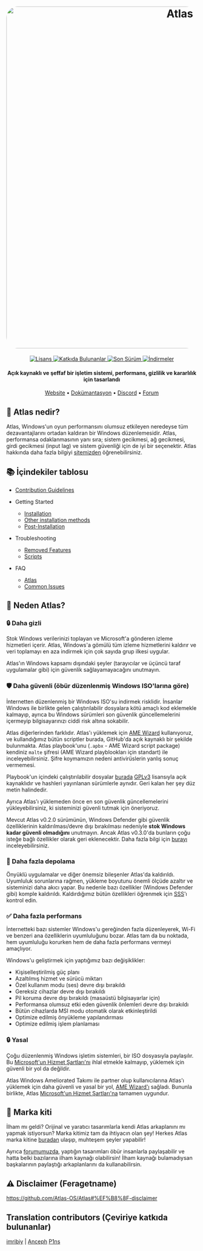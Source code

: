 <h1 align="center">
  <a href="http://atlasos.net"><img src="https://gcore.jsdelivr.net/gh/Atlas-OS/Atlas@main/img/banner.png" alt="Atlas" width="900" style="border-radius: 30px"></a>
</h1>
  <p align="center">
    <a href="https://github.com/Atlas-OS/Atlas/blob/main/LICENSE">
      <img alt="Lisans" src="https://img.shields.io/github/license/atlas-os/atlas?style=for-the-badge&logo=github&color=1A91FF"/>
    </a>
    <a href="https://github.com/Atlas-OS/Atlas/graphs/contributors">
      <img alt="Katkıda Bulunanlar" src="https://img.shields.io/github/contributors/atlas-os/atlas?style=for-the-badge&color=1A91FF" />
    </a>
    <a href="https://github.com/Atlas-OS/Atlas/releases/latest">
      <img alt="Son Sürüm" src="https://img.shields.io/github/release/atlas-os/atlas?style=for-the-badge&color=1A91FF" />
    </a>
    <a href="https://github.com/Atlas-OS/Atlas/releases">
      <img alt="İndirmeler" src="https://img.shields.io/github/downloads/Atlas-OS/Atlas/total?style=for-the-badge&logo=github&color=1A91FF" />
    </a>
  </p>
<h4 align="center">Açık kaynaklı ve şeffaf bir işletim sistemi, performans, gizlilik ve kararlılık için tasarlandı</h4>

<p align="center">
  <a href="https://atlasos.net">Website</a>
  •
  <a href="https://docs.atlasos.net">Dokümantasyon</a>
  •
  <a href="https://discord.atlasos.net" target="_blank">Discord</a>
  •
  <a href="https://forum.atlasos.net">Forum</a>
</p>

## 🤔 **Atlas nedir?**

Atlas, Windows'un oyun performansını olumsuz etkileyen neredeyse tüm dezavantajlarını ortadan kaldıran bir Windows düzenlemesidir. Atlas, performansa odaklanmasının yanı sıra; sistem gecikmesi, ağ gecikmesi, girdi gecikmesi (input lag) ve sistem güvenliği için de iyi bir seçenektir. Atlas hakkında daha fazla bilgiyi [sitemizden](https://atlasos.net) öğrenebilirsiniz.

## 📚 **İçindekiler tablosu**

- [Contribution Guidelines](https://docs.atlasos.net/contributions)

- Getting Started
  - [Installation](https://docs.atlasos.net/getting-started/installation)
  - [Other installation methods](https://docs.atlasos.net/getting-started/other-installation-methods/no-usb)
  - [Post-Installation](https://docs.atlasos.net/getting-started/post-installation/drivers)

- Troubleshooting
  - [Removed Features](https://docs.atlasos.net/troubleshooting/removed-features)
  - [Scripts](https://docs.atlasos.net/troubleshooting/scripts)

- FAQ
  - [Atlas](https://atlasos.net/faq)
  - [Common Issues](https://docs.atlasos.net/troubleshooting/common-issues/hyper-v/)

## 👀 **Neden Atlas?**

### 🔒 Daha gizli
Stok Windows verilerinizi toplayan ve Microsoft'a gönderen izleme hizmetleri içerir. Atlas, Windows'a gömülü tüm izleme hizmetlerini kaldırır ve veri toplamayı en aza indirmek için çok sayıda grup ilkesi uygular.

Atlas'ın Windows kapsamı dışındaki şeyler (tarayıcılar ve üçüncü taraf uygulamalar gibi) için güvenlik sağlayamayacağını unutmayın.

### 🛡️ Daha güvenli (öbür düzenlenmiş Windows ISO'larına göre)
İnternetten düzenlenmiş bir Windows ISO'su indirmek risklidir. İnsanlar Windows ile birlikte gelen çalıştırılabilir dosyalara kötü amaçlı kod eklemekle kalmayıp, ayrıca bu  Windows sürümleri son güvenlik güncellemelerini içermeyip bilgisayarınızı ciddi risk altına sokabilir.

Atlas diğerlerinden farklıdır. Atlas'ı yüklemek için [AME Wizard](https://ameliorated.io) kullanıyoruz, ve kullandığımız bütün scriptler burada, GitHub'da açık kaynaklı bir şekilde bulunmakta. Atlas playbook'unu (`.apbx` - AME Wizard script package) kendiniz `malte` şifresi (AME Wizard playblookları için standart) ile inceleyebilirsiniz. Şifre koymamızın nedeni antivirüslerin yanlış sonuç vermemesi.

Playbook'un içindeki çalıştırılabilir dosyalar [burada](https://github.com/Atlas-OS/Atlas-Utilities) [GPLv3](https://github.com/Atlas-OS/Atlas-Utilities/blob/main/LICENSE) lisansıyla açık kaynaklıdır ve  hashleri yayınlanan sürümlerle aynıdır. Geri kalan her şey düz metin halindedir.

Ayrıca Atlas'ı yüklemeden önce en son güvenlik güncellemelerini yükleyebilirsiniz, ki sisteminizi güvenli tutmak için öneriyoruz.

Mevcut Atlas v0.2.0 sürümünün, Windows Defender gibi güvenlik özelliklerinin kaldırılması/devre dışı bırakılması nedeniyle **stok Windows kadar güvenli olmadığını** unutmayın. Ancak Atlas v0.3.0'da bunların çoğu isteğe bağlı özellikler olarak geri eklenecektir. Daha fazla bilgi için [burayı](https://docs.atlasos.net/troubleshooting/removed-features/) inceleyebilirsiniz.

### 🚀 Daha fazla depolama
Önyüklü uygulamalar ve diğer önemsiz bileşenler Atlas'da kaldırıldı. Uyumluluk sorunlarına rağmen, yükleme boyutunu önemli ölçüde azaltır ve sisteminizi daha akıcı yapar. Bu nedenle bazı özellikler (Windows Defender gibi) komple kaldırıldı.
Kaldırdığımız bütün özellikleri öğrenmek için [SSS](https://docs.atlasos.net/troubleshooting/removed-features)'ı kontrol edin.

### ✅ Daha fazla performans
İnternetteki bazı sistemler Windows'u gereğinden fazla düzenleyerek, Wi-Fi ve benzeri ana özelliklerin uyumluluğunu bozar. Atlas tam da bu noktada, hem uyumluluğu korurken hem de daha fazla performans vermeyi amaçlıyor.

Windows'u geliştirmek için yaptığımız bazı değişiklikler:
- Kişiselleştirilmiş güç planı
- Azaltılmış hizmet ve sürücü miktarı
- Özel kullanım modu (ses) devre dışı bırakıldı
- Gereksiz cihazlar devre dışı bırakıldı
- Pil koruma devre dışı bırakıldı (masaüstü bilgisayarlar için)
- Performansa olumsuz etki eden güvenlik önlemleri devre dışı bırakıldı
- Bütün cihazlarda MSI modu otomatik olarak etkinleştirildi
- Optimize edilmiş önyükleme yapılandırması
- Optimize edilmiş işlem planlaması

### 🔒 Yasal
Çoğu düzenlenmiş Windows işletim sistemleri, bir ISO dosyasıyla paylaşılır. Bu [Microsoft'un Hizmet Şartları'nı](https://www.microsoft.com/en-us/Useterms/Retail/Windows/10/UseTerms_Retail_Windows_10_English.htm) ihlal etmekle kalmayıp, yüklemek için güvenli bir yol da değildir.

Atlas Windows Ameliorated Takımı ile partner olup kullanıcılarına Atlas'ı yüklemek için daha güvenli ve yasal bir yol, [AME Wizard'ı](https://ameliorated.io) sağladı. Bununla birlikte, Atlas [Microsoft'un Hizmet Şartları'na](https://www.microsoft.com/en-us/Useterms/Retail/Windows/10/UseTerms_Retail_Windows_10_English.htm) tamamen uygundur.

## 🎨 Marka kiti
İlham mı geldi? Orijinal ve yaratıcı tasarımlarla kendi Atlas arkaplanını mı yapmak istiyorsun? Marka kitimiz tam da ihtiyacın olan şey! Herkes Atlas marka kitine [buradan](https://cdn.jsdelivr.net/gh/Atlas-OS/Atlas@main/img/brand-kit.zip) ulaşıp, muhteşem şeyler yapabilir!

Ayrıca [forumumuzda](https://forum.atlasos.net/t/art-showcase), yaptığın tasarımları öbür insanlarla paylaşabilir ve hatta belki bazılarına ilham kaynağı olabilirsin! İlham kaynağı bulamadıysan başkalarının paylaştığı arkaplanlarını da kullanabilirsin.

## ⚠️ Disclaimer (Feragetname)
https://github.com/Atlas-OS/Atlas#%EF%B8%8F-disclaimer

## Translation contributors (Çeviriye katkıda bulunanlar)
[imribiy](https://github.com/imribiy) | 
[Anceph](https://github.com/Anceph)
[P1ns](https://github.com/p1ns)
